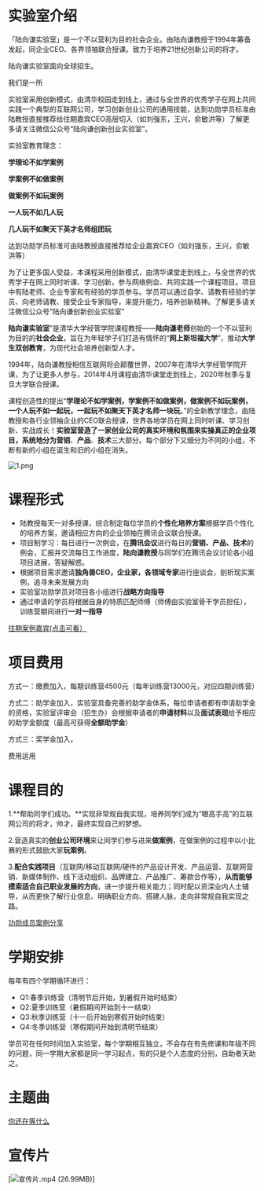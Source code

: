 # 实验室介绍


「陆向谦实验室」是一个不以营利为目的社会企业。由陆向谦教授于1994年筹备发起，同企业CEO、各界领袖联合授课。致力于培养21世纪创新公司的将才。

陆向谦实验室面向全球招生。

我们是一所

实验室采用创新模式，由清华校园走到线上，通过与全世界的优秀学子在网上共同实践一个典型的互联网公司，学习创新创业公司的通用技能，达到功勋学员标准由陆教授直接推荐给往期嘉宾CEO高层切入（如刘强东，王兴，俞敏洪等）了解更多请关注微信公众号“陆向谦创新创业实验室”。

实验室教育理念：

**学理论不如学案例**

**学案例不如做案例**

**做案例不如玩案例**

**一人玩不如几人玩**

**几人玩不如聚天下英才名师组团玩**

达到功勋学员标准可由陆教授直接推荐给企业嘉宾CEO（如刘强东，王兴，俞敏洪等）

为了让更多国人受益，本课程采用创新模式，由清华课堂走到线上，与全世界的优秀学子在网上同时听课、学习创新，参与网络例会、共同实践一个课程项目。项目中有陆老师、企业专家和有经验的学员参与。学员可以通过自学、请教有经验的学员、向老师请教、接受企业专家指导，来提升能力，培养创新精神。了解更多请关注微信公众号“陆向谦创新创业实验室”

**陆向谦实验室**”是清华大学经管学院课程教授——**陆向谦老师**创始的一个不以营利为目的的**社会企业**，旨在为年轻学子们打造有情怀的“**网上斯坦福大学**”，推动**大学生双创教育**，为现代社会培养创新型人才。

1994年，陆向谦教授相信互联网将会颠覆世界，2007年在清华大学经管学院开课，为了让更多人参与，2014年4月课程由清华课堂走到线上，2020年秋季与复旦大学联合授课。

课程创造性的提出“**学理论不如学案例，学案例不如做案例，做案例不如玩案例，一个人玩不如一起玩，一起玩不如聚天下英才名师一块玩**。”的全新教学理念，由陆教授和各行业领袖企业的CEO联合授课，世界各地学员在网上同时听课、学习创新、实战成长！**实验室营造了一家创业公司的真实环境和氛围来实操真正的企业项目，**系统地分为**营销**、**产品**、**技术**三大部分。每个部分下又细分为不同的小组，不断有新的小组在诞生和旧的小组在消失。

![1.png](https://cdn.nlark.com/yuque/0/2021/png/2558107/1615379091254-28c11f01-3e5b-48b5-bc48-a0e3c90dc582.png#crop=0&crop=0&crop=1&crop=1&height=452&id=Y6OYl&margin=%5Bobject%20Object%5D&name=1.png&originHeight=452&originWidth=800&originalType=binary&ratio=1&rotation=0&showTitle=false&size=278562&status=done&style=none&title=&width=800)

# 课程形式

- 陆教授每天一对多授课，综合制定每位学员的**个性化培养方案**根据学员个性化的培养方案，邀请相应方向的企业领袖在腾讯会议联合授课。
- 项目制学习：每日进行一次例会，在**腾讯会议**进行每日的**营销、产品、技术**的例会，汇报并交流每日工作进度，**陆向谦教授**与同学们在腾讯会议讨论各小组项目进展，答疑解惑。
- 根据项目需求邀请**独角兽CEO，企业家，各领域专家**进行座谈会，剖析现实案例，追寻未来发展方向
- 实验室功勋学员对项目各小组进行**战略方向指导**
- 通过申请的学员将根据自身的特质匹配师傅（师傅由实验室骨干学员担任），训练营期间进行**一对一指导**

[往期案例嘉宾(点击可看）](https://appp7si9fod2454.h5.xiaoeknow.com/v1/course/text/i_59f15f1c21690_y3T5ZTln?type=2)

# 项目费用

方式一：缴费加入，每期训练营4500元（每年训练营13000元，对应四期训练营）

方式二：助学金加入，实验室具备完善的助学金体系，每位申请者都有申请助学金的资格，实验室评审会（招生办）会根据申请者的**申请材料**以及**面试表现**给予相应的助学金额度（最高可获得**全额助学金**）

方式三：奖学金加入，

费用运用

# 课程目的

1.**帮助同学们成功。**实现非常规自我实现，培养同学们成为“眼高手高”的互联网公司的将才，帅才，最终实现自己的梦想。

2.营造真实的**创业公司环境**来让同学们参与进来**做案例**，在做案例的过程中以小比赛的形式鼓励大家**玩案例**。

3.**配合实践项目**（互联网/移动互联网/硬件的产品设计开发、产品运营、互联网营销、新媒体制作、线下活动组织、品牌建立、产品推广、筹款合作等），**从而能够摸索适合自己职业发展的方向**，进一步提升相关能力；同时配以资深业内人士辅导，从而更快了解行业信息、明确职业方向、搭建人脉，走向非常规自我实现之路。

[功勋成员案例分享](https://appp7si9fod2454.h5.xiaoeknow.com/mp_more/eyJpZCI6IjU2ODMifQ)

# 学期安排

每年有四个学期循环进行：

- Q1:春季训练营（清明节后开始，到暑假开始时结束）
- Q2:夏季训练营（暑假期间开始到十一结束）
- Q3:秋季训练营（十一后开始到寒假开始时结束）
- Q4:冬季训练营（寒假期间开始到清明节结束）

学员可在任何时间加入实验室，每个学期相互独立，不会存在有先修课和年级不同的问题，同一学期大家都是同一学习起点，有的只是个人态度的分别，自助者天助之。

# 主题曲

[你还在等什么](http://bd.kuwo.cn/play_detail/28876703)

# 宣传片

[![宣传片.mp4 (26.99MB)](https://gw.alipayobjects.com/mdn/prod_resou/afts/img/A*NNs6TKOR3isAAAAAAAAAAABkARQnAQ)]
